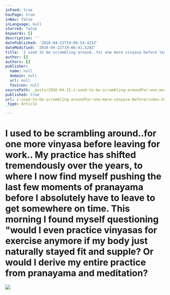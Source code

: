 ```yaml
---
inFeed: true
hasPage: true
inNav: false
inLanguage: null
starred: false
keywords: []
description: ''
datePublished: '2016-04-21T19:06:54.423Z'
dateModified: '2016-04-21T19:06:41.528Z'
title: 'I used to be scrambling around..for one more vinyasa before leaving for work.. My practice has shifted tremendously over the years, to where I now find myself pushing the last few moments of pranayama before I absolutely have to leave to get somewhere on time. This morning I found myself questioning "would I even practice vinyasas for exercise anymore if my body just naturally stayed fit and supple? Or would I derive my entire practice from pranayama and meditation?'
author: []
authors: []
publisher:
  name: null
  domain: null
  url: null
  favicon: null
sourcePath: _posts/2016-04-21-i-used-to-be-scrambling-aroundfor-one-more-vinyasa-before.md
published: true
url: i-used-to-be-scrambling-aroundfor-one-more-vinyasa-before/index.html
_type: Article

---
```

# I used to be scrambling around..for one more vinyasa before leaving for work.. My practice has shifted tremendously over the years, to where I now find myself pushing the last few moments of pranayama before I absolutely have to leave to get somewhere on time. This morning I found myself questioning "would I even practice vinyasas for exercise anymore if my body just naturally stayed fit and supple? Or would I derive my entire practice from pranayama and meditation?
![](https://the-grid-user-content.s3-us-west-2.amazonaws.com/fa6d1b63-ba7d-42e2-bc4b-61bc4e0441a8.jpg)